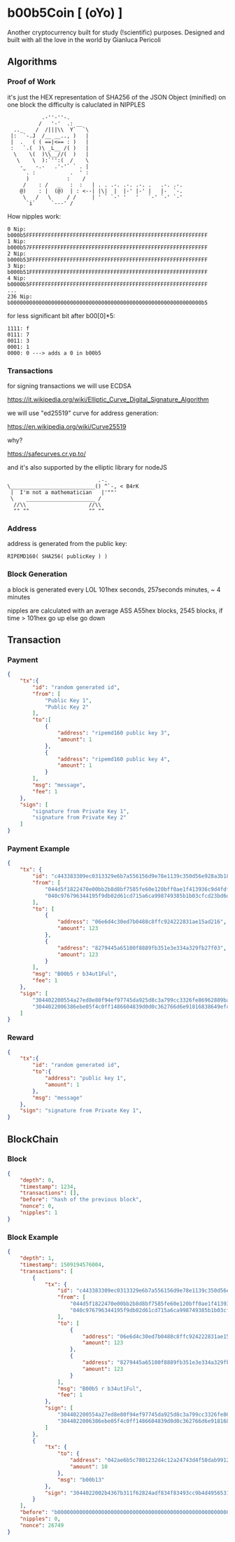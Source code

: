# b00b5Coin [ (oYo) ]
Another cryptocurrency built for study (!scientific) purposes.
Designed and built with all the love in the world by Gianluca Pericoli

## Algorithms
### Proof of Work
it's just the HEX representation of SHA256 of the JSON Object (minified) on one block
the difficulty is caluclated in NIPPLES
```
           .-''-''-.
          /   '-'  .: __
  .._    /  /|||\\  Y`  `\
 |:  `-.J  /__ __.., )   |
 |  .   ( ( ==|<== : )   |
 :   `.(  )\ _L__ /( )   |
  \    \(  )\\__//(  )   |
   \    \  ):`'':(  /    \
    -_   -.-   .'-'` ` . |
     `. :           .  ' :
      )            :    /
     /    : /   _   :  :   | . . .-. .-. .-. .   .-. .-. 
    @)    : |  (@)  | : <--| |\|  |  |-' |-' |   |-  `-. 
     \   /   \     / /     | ' ` `-' '   '   `-' `-' `-'
      `i`     `---' /
```

How nipples work:
```
0 Nip: b000b5FFFFFFFFFFFFFFFFFFFFFFFFFFFFFFFFFFFFFFFFFFFFFFFFFFFFFFFFFF 
1 Nip: b000b57FFFFFFFFFFFFFFFFFFFFFFFFFFFFFFFFFFFFFFFFFFFFFFFFFFFFFFFFF 
2 Nip: b000b53FFFFFFFFFFFFFFFFFFFFFFFFFFFFFFFFFFFFFFFFFFFFFFFFFFFFFFFFF 
3 Nip: b000b51FFFFFFFFFFFFFFFFFFFFFFFFFFFFFFFFFFFFFFFFFFFFFFFFFFFFFFFFF 
4 Nip: b0000b5FFFFFFFFFFFFFFFFFFFFFFFFFFFFFFFFFFFFFFFFFFFFFFFFFFFFFFFFF 
...
236 Nip: b0000000000000000000000000000000000000000000000000000000000000b5
```

for less significant bit after b00[0]*5:
```
1111: f
0111: 7
0011: 3
0001: 1
0000: 0 ---> adds a 0 in b00b5
```


### Transactions
for signing transactions we will use ECDSA

https://it.wikipedia.org/wiki/Elliptic_Curve_Digital_Signature_Algorithm

we will use "ed25519" curve for address generation:

https://en.wikipedia.org/wiki/Curve25519

why?

https://safecurves.cr.yp.to/

and it's also supported by the elliptic library for nodeJS
```
                             .-.
\___________________________() ^`-, < B4rK
 |  I'm not a mathematician   |'""' 
 \    ______________________ /
  //\\                    //\\
  "" ""                   "" ""
```

### Address
address is generated from the public key: 
```
RIPEMD160( SHA256( publicKey ) )
```


### Block Generation
a block is generated every LOL 101hex seconds, 257seconds minutes, ~ 4 minutes

nipples are calculated with an average ASS A55hex blocks, 2545 blocks, if time > 101hex go up else go down

## Transaction
### Payment
```json
{
    "tx":{
        "id": "random generated id",
        "from": [
            "Public Key 1",
            "Public Key 2"
        ],
        "to":[
            {
                "address": "ripemd160 public key 3",
                "amount": 1
            },
            {
                "address": "ripemd160 public key 4",
                "amount": 1
            }
        ],
        "msg": "message",
        "fee": 1
    },
    "sign": [
        "signature from Private Key 1",
        "signature from Private Key 2"
    ]
}
```

### Payment Example
```json
{
    "tx": {
        "id": "c443383309ec0313329e6b7a556156d9e78e1139c350d56e928a3b18d60d7f76",
        "from": [
            "044d5f1822470e00bb2b8d8bf7585fe60e120bff0ae1f413936c9d4fdf3f98c5d33ae9c559c113c50ff4ea5833ad93c68359afd2fcd2f5f747c2ae37b9e0a0bb8e",
            "040c976796344195f9db02d61cd715a6ca998749385b1b03cfcd23bd6d9f6124b95d47c0fd323cb9c67df1a4d8767aaff6d6e3c04ad49ff361996afe1a0799f576"
        ],
        "to": [
            {
                "address": "06e6d4c30ed7b0488c8ffc924222831ae15ad216",
                "amount": 123
            },
            {
                "address": "8279445a65100f8889fb351e3e334a329fb27f03",
                "amount": 123
            }
        ],
        "msg": "B00b5 r b34ut1Ful",
        "fee": 1
    },
    "sign": [
        "304402200554a27ed8e80f94ef97745da925d8c3a799cc3326fe86962889bae0033b0167022009b647dcfe4be1df491ed0fda134102797fee92c3249c9f7971e1507e7e1b547",
        "3044022006386ebe05f4c0ff1486604839d0d0c362766d6e91816838649efcf9e29c595a022002b724c2ba0649c749bda6e5cce27c31da5df43e0327bbdd34161300e943ec44"
    ]
}
```

### Reward
```json
{
    "tx":{
        "id": "random generated id",
        "to":{
            "address": "public key 1",
            "amount": 1
        },
        "msg": "message"
    },
    "sign": "signature from Private Key 1",
}
```

## BlockChain
### Block
```json
{
    "depth": 0,
    "timestamp": 1234,
    "transactions": [],
    "before": "hash of the previous block",
    "nonce": 0,
    "nipples": 1
}
```

### Block Example
```json
{
    "depth": 1,
    "timestamp": 1509194576004,
    "transactions": [
        {
            "tx": {
                "id": "c443383309ec0313329e6b7a556156d9e78e1139c350d56e928a3b18d60d7f76",
                "from": [
                    "044d5f1822470e00bb2b8d8bf7585fe60e120bff0ae1f413936c9d4fdf3f98c5d33ae9c559c113c50ff4ea5833ad93c68359afd2fcd2f5f747c2ae37b9e0a0bb8e",
                    "040c976796344195f9db02d61cd715a6ca998749385b1b03cfcd23bd6d9f6124b95d47c0fd323cb9c67df1a4d8767aaff6d6e3c04ad49ff361996afe1a0799f576"
                ],
                "to": [
                    {
                        "address": "06e6d4c30ed7b0488c8ffc924222831ae15ad216",
                        "amount": 123
                    },
                    {
                        "address": "8279445a65100f8889fb351e3e334a329fb27f03",
                        "amount": 123
                    }
                ],
                "msg": "B00b5 r b34ut1Ful",
                "fee": 1
            },
            "sign": [
                "304402200554a27ed8e80f94ef97745da925d8c3a799cc3326fe86962889bae0033b0167022009b647dcfe4be1df491ed0fda134102797fee92c3249c9f7971e1507e7e1b547",
                "3044022006386ebe05f4c0ff1486604839d0d0c362766d6e91816838649efcf9e29c595a022002b724c2ba0649c749bda6e5cce27c31da5df43e0327bbdd34161300e943ec44"
            ]
        },
        {
            "tx": {
                "to": {
                    "address": "042ae6b5c7801232d4c12a24743d4f58dab9912a8939be4ea49b6968938ba140e33680cb40f84b6fb57d4d0383d41126719348ebcee73c49a541bf3434c788274a",
                    "amount": 10
                },
                "msg": "b00b13"
            },
            "sign": "3044022002b4367b311f62824adf834f83493cc9b4d4956531a8641d10661d6481786a75022007224410f5626fd43e7995156549cf445a58d6221cf2d4f6d774e3afcabc9c2a"
        }
    ],
    "before": "b0000000000000000000000000000000000000000000000000000000000000b5",
    "nipples": 0,
    "nonce": 26749
}
```